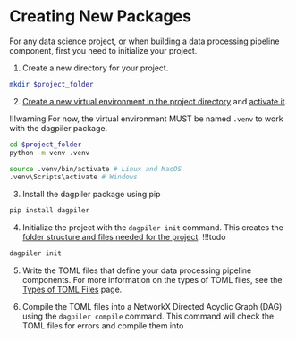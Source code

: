 # Creating New Packages

For any data science project, or when building a data processing pipeline component, first you need to initialize your project.

1. Create a new directory for your project.
```bash
mkdir $project_folder
```

2. [Create a new virtual environment in the project directory](https://docs.python.org/3/library/venv.html#creating-virtual-environments) and [activate it](https://docs.python.org/3/library/venv.html#how-venvs-work).

!!!warning
    For now, the virtual environment MUST be named `.venv` to work with the dagpiler package.

```bash
cd $project_folder
python -m venv .venv

source .venv/bin/activate # Linux and MacOS
.venv\Scripts\activate # Windows
```

3. Install the dagpiler package using pip
```bash
pip install dagpiler
```

4. Initialize the project with the `dagpiler init` command. This creates the [folder structure and files needed for the project](publishing_packages.md#package-folder-structure).
!!!todo
```bash
dagpiler init
```

5. Write the TOML files that define your data processing pipeline components. For more information on the types of TOML files, see the [Types of TOML Files](toml_files.md) page.

6. Compile the TOML files into a NetworkX Directed Acyclic Graph (DAG) using the `dagpiler compile` command. This command will check the TOML files for errors and compile them into